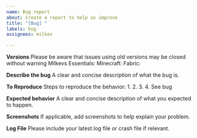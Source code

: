 ```yaml
---
name: Bug report
about: Create a report to help us improve
title: "[Bug] "
labels: bug
assignees: milkev

---
```


**Versions**
Please be aware that issues using old versions may be closed without warning
Milkevs Essentials: 
Minecraft: 
Fabric: 

**Describe the bug**
A clear and concise description of what the bug is.

**To Reproduce**
Steps to reproduce the behavior:
1. 
2. 
3. 
4. See bug

**Expected behavior**
A clear and concise description of what you expected to happen.

**Screenshots**
If applicable, add screenshots to help explain your problem.

**Log File**
Please include your latest.log file or crash file if relevant.
